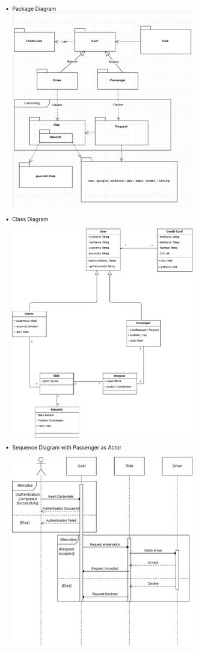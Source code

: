 * Package Diagram<br>
![Package Diagram](images/PackageDiagram.png)

* Class Diagram<br>   
![Class Diagram](images/classDiagramR3.png)

* Sequence Diagram with Passenger as Actor<br><br>
![PassengerSequenceDiagram](images/PassengerSequenceDiagram.png)
